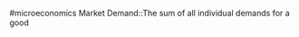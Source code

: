 #microeconomics 
Market Demand::The sum of all individual demands for a good
<!--SR:!2023-11-25,3,250-->